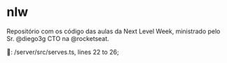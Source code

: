 # nlw
Repositório com os código das aulas da Next Level Week, ministrado pelo Sr. @diego3g CTO na @rocketseat.




💜: /server/src/serves.ts, lines 22 to 26;